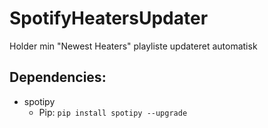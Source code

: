 # SpotifyHeatersUpdater
Holder min "Newest Heaters" playliste updateret automatisk

## Dependencies:
- spotipy
    - Pip: `pip install spotipy --upgrade`
